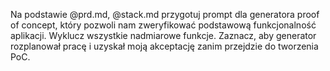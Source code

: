 Na podstawie @prd.md, @stack.md przygotuj prompt dla generatora proof of concept, który pozwoli nam zweryfikować podstawową funkcjonalność aplikacji. Wyklucz wszystkie nadmiarowe funkcje. Zaznacz, aby generator rozplanował pracę i uzyskał moją akceptację zanim przejdzie do tworzenia PoC.